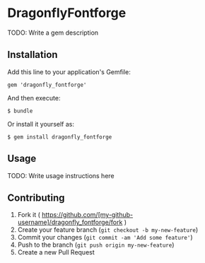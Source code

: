 # DragonflyFontforge

TODO: Write a gem description

## Installation

Add this line to your application's Gemfile:

    gem 'dragonfly_fontforge'

And then execute:

    $ bundle

Or install it yourself as:

    $ gem install dragonfly_fontforge

## Usage

TODO: Write usage instructions here

## Contributing

1. Fork it ( https://github.com/[my-github-username]/dragonfly_fontforge/fork )
2. Create your feature branch (`git checkout -b my-new-feature`)
3. Commit your changes (`git commit -am 'Add some feature'`)
4. Push to the branch (`git push origin my-new-feature`)
5. Create a new Pull Request
